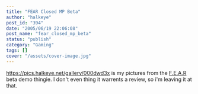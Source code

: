 ```yaml
---
title: "FEAR Closed MP Beta"
author: "halkeye"
post_id: "394"
date: "2005/06/19 22:06:08"
post_name: "fear_closed_mp_beta"
status: "publish"
category: "Gaming"
tags: []
cover: "/assets/cover-image.jpg"
---
```


<https://pics.halkeye.net/gallery/000dwd3x> is my pictures from the [F.E.A.R](https://www.whatisfear.com/us/) beta demo thingie. I don't even thing it warrents a review, so i'm leaving it at that.
